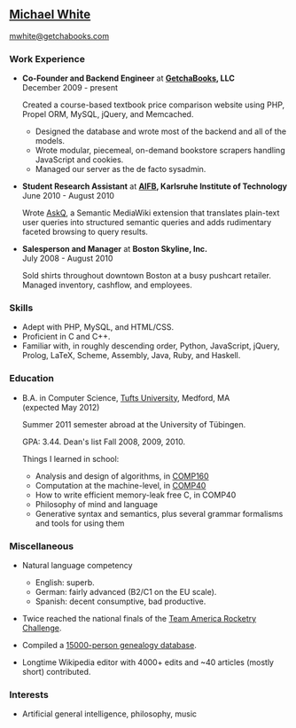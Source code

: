 ## [Michael White](http://mwhite.info)

[mwhite@getchabooks.com](mailto:mwhite@getchabooks.com)

### Work Experience

*   **Co-Founder and Backend Engineer** at **[GetchaBooks](http://getchabooks.com), LLC**<br/>
    December 2009 - present

    Created a course-based textbook price comparison website using PHP, Propel ORM, MySQL, 
    jQuery, and Memcached.
    
    -   Designed the database and wrote most of the backend and all of the models.
    -   Wrote modular, piecemeal, on-demand bookstore scrapers handling JavaScript and cookies.
    -   Managed our server as the de facto sysadmin.

*   **Student Research Assistant** at **[AIFB](http://www.aifb.kit.edu), Karlsruhe Institute of Technology**<br/>
    June 2010 - August 2010
    
    Wrote [AskQ](http://www.mediawiki.org/wiki/Extension:AskQ), a Semantic MediaWiki extension that
    translates plain-text user queries into structured semantic queries and adds rudimentary faceted
    browsing to query results.

*   **Salesperson and Manager** at **Boston Skyline, Inc.**<br/>
    July 2008 - August 2010
    
    Sold shirts throughout downtown Boston at a busy pushcart retailer.  Managed inventory,
    cashflow, and employees.

### Skills

*   Adept with PHP, MySQL, and HTML/CSS. 
*   Proficient in C and C++.
*   Familiar with, in roughly descending order, Python, JavaScript, jQuery, Prolog, LaTeX, Scheme, Assembly, Java, Ruby, and Haskell.

### Education

*   B.A. in Computer Science, [Tufts University](http://www.tufts.edu), Medford, MA<br/>
    (expected May 2012)

    Summer 2011 semester abroad at the University of Tübingen.
    
    GPA: 3.44.  Dean's list Fall 2008, 2009, 2010.  

    Things I learned in school:

    -   Analysis and design of algorithms, in [COMP160](http://www.cs.tufts.edu/courses/description/fall2009/COMP/160-01)
    -   Computation at the machine-level, in [COMP40](http://www.cs.tufts.edu/courses/description/fall2010/COMP/40-01) 
    -   How to write efficient memory-leak free C, in COMP40
    -   Philosophy of mind and language
    -   Generative syntax and semantics, plus several grammar formalisms and tools for using them   

### Miscellaneous

*   Natural language competency

    -   English: superb.
    -   German: fairly advanced (B2/C1 on the EU scale).  
    -   Spanish: decent consumptive, bad productive.
    
*   Twice reached the national finals of the [Team America Rocketry Challenge](http://rocketcontest.org).
*   Compiled a [15000-person genealogy database](http://www.finison.com).
*   Longtime Wikipedia editor with 4000+ edits and ~40 articles (mostly short) contributed.

### Interests

*   Artificial general intelligence, philosophy, music
